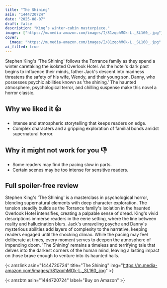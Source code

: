 ```yaml
---
title: "The Shining"
asin: "1444720724"
date: "2025-08-07"
draft: false
description: "King’s winter-cabin masterpiece."
images: ["https://m.media-amazon.com/images/I/81zqohMOk-L._SL160_.jpg"]
cover:
  image: "https://m.media-amazon.com/images/I/81zqohMOk-L._SL160_.jpg"
ai_filled: true
---
```


Stephen King's 'The Shining' follows the Torrance family as they spend a winter
caretaking the isolated Overlook Hotel. As the hotel's dark past begins to
influence their minds, father Jack's descent into madness threatens the safety
of his wife, Wendy, and their young son, Danny, who possesses psychic abilities
known as 'the shining.' The haunted atmosphere, psychological terror, and
chilling suspense make this novel a horror classic.

## Why we liked it 👍
- Intense and atmospheric storytelling that keeps readers on edge.
- Complex characters and a gripping exploration of familial bonds amidst supernatural horror.

## Why it might not work for you 👎
- Some readers may find the pacing slow in parts.
- Certain scenes may be too intense for sensitive readers.

## Full spoiler-free review
Stephen King's 'The Shining' is a masterclass in psychological horror, blending
supernatural elements with deep character exploration. The tension steadily
builds as the Torrance family's isolation in the haunted Overlook Hotel
intensifies, creating a palpable sense of dread. King's vivid descriptions
immerse readers in the eerie setting, where the line between reality and
hallucination blurs. Jack's unraveling psyche and Danny's mysterious abilities
add layers of complexity to the narrative, keeping readers engaged until the
shocking climax. While the pacing may feel deliberate at times, every moment
serves to deepen the atmosphere of impending doom. 'The Shining' remains a
timeless and terrifying tale that delves into the darkest corners of the human
mind, leaving a lasting impact on those brave enough to venture into its haunted
halls.

{< amzlink asin="1444720724" title="The Shining" img="https://m.media-amazon.com/images/I/81zqohMOk-L._SL160_.jpg" >}

{< amzbtn asin="1444720724" label="Buy on Amazon" >}
